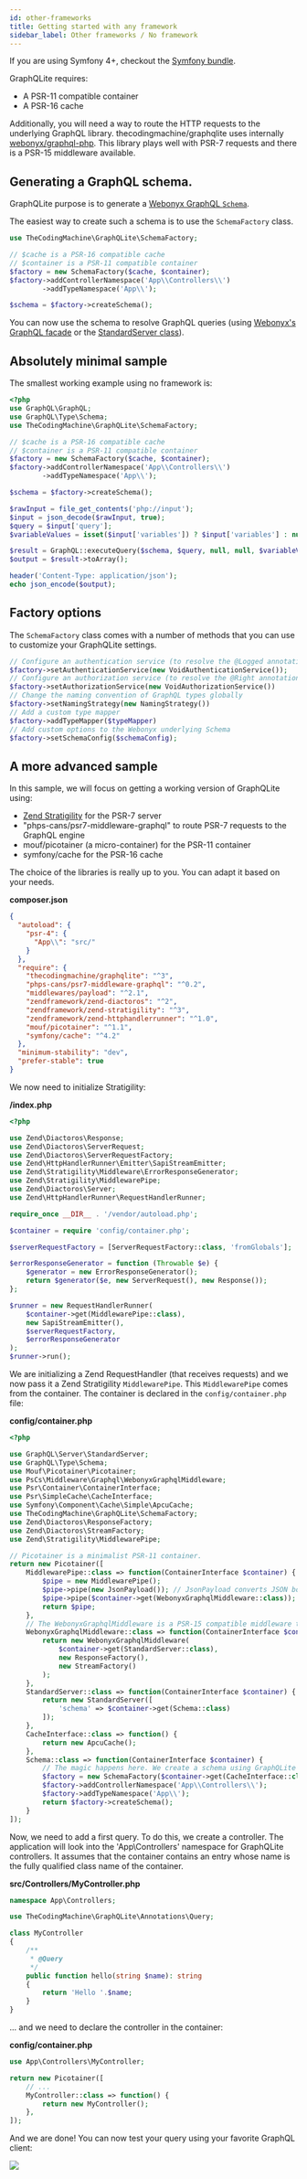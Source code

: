 ```yaml
---
id: other-frameworks
title: Getting started with any framework
sidebar_label: Other frameworks / No framework
---
```


If you are using Symfony 4+, checkout the [Symfony bundle](symfony-bundle.md).

GraphQLite requires:

- A PSR-11 compatible container
- A PSR-16 cache

Additionally, you will need a way to route the HTTP requests to the underlying GraphQL library.
thecodingmachine/graphqlite uses internally [webonyx/graphql-php](http://webonyx.github.io/graphql-php/).
This library plays well with PSR-7 requests and there is a PSR-15 middleware available.

## Generating a GraphQL schema.

GraphQLite purpose is to generate a [Webonyx GraphQL `Schema`](https://webonyx.github.io/graphql-php/type-system/schema/).

The easiest way to create such a schema is to use the `SchemaFactory` class.

```php
use TheCodingMachine\GraphQLite\SchemaFactory;

// $cache is a PSR-16 compatible cache
// $container is a PSR-11 compatible container
$factory = new SchemaFactory($cache, $container);
$factory->addControllerNamespace('App\\Controllers\\')
        ->addTypeNamespace('App\\');

$schema = $factory->createSchema();
```

You can now use the schema to resolve GraphQL queries (using [Webonyx's GraphQL facade](https://webonyx.github.io/graphql-php/getting-started/#hello-world) 
or the [StandardServer class](https://webonyx.github.io/graphql-php/executing-queries/#using-server)).

## Absolutely minimal sample

The smallest working example using no framework is:

```php
<?php
use GraphQL\GraphQL;
use GraphQL\Type\Schema;
use TheCodingMachine\GraphQLite\SchemaFactory;

// $cache is a PSR-16 compatible cache
// $container is a PSR-11 compatible container
$factory = new SchemaFactory($cache, $container);
$factory->addControllerNamespace('App\\Controllers\\')
        ->addTypeNamespace('App\\');

$schema = $factory->createSchema();

$rawInput = file_get_contents('php://input');
$input = json_decode($rawInput, true);
$query = $input['query'];
$variableValues = isset($input['variables']) ? $input['variables'] : null;

$result = GraphQL::executeQuery($schema, $query, null, null, $variableValues);
$output = $result->toArray();

header('Content-Type: application/json');
echo json_encode($output);
```

## Factory options

The `SchemaFactory` class comes with a number of methods that you can use to customize your GraphQLite settings.

```php
// Configure an authentication service (to resolve the @Logged annotations)
$factory->setAuthenticationService(new VoidAuthenticationService());
// Configure an authorization service (to resolve the @Right annotations)
$factory->setAuthorizationService(new VoidAuthorizationService())
// Change the naming convention of GraphQL types globally
$factory->setNamingStrategy(new NamingStrategy())
// Add a custom type mapper
$factory->addTypeMapper($typeMapper)
// Add custom options to the Webonyx underlying Schema
$factory->setSchemaConfig($schemaConfig);
```


## A more advanced sample

In this sample, we will focus on getting a working version of GraphQLite using:

- [Zend Stratigility](https://docs.zendframework.com/zend-stratigility/) for the PSR-7 server
- "phps-cans/psr7-middleware-graphql" to route PSR-7 requests to the GraphQL engine
- mouf/picotainer (a micro-container) for the PSR-11 container
- symfony/cache for the PSR-16 cache

The choice of the libraries is really up to you. You can adapt it based on your needs.

**composer.json**
```json
{
  "autoload": {
    "psr-4": {
      "App\\": "src/"
    }
  },
  "require": {
    "thecodingmachine/graphqlite": "^3",
    "phps-cans/psr7-middleware-graphql": "^0.2",
    "middlewares/payload": "^2.1",
    "zendframework/zend-diactoros": "^2",
    "zendframework/zend-stratigility": "^3",
    "zendframework/zend-httphandlerrunner": "^1.0",
    "mouf/picotainer": "^1.1",
    "symfony/cache": "^4.2"
  },
  "minimum-stability": "dev",
  "prefer-stable": true
}
```

We now need to initialize Stratigility:

**/index.php**
```php
<?php

use Zend\Diactoros\Response;
use Zend\Diactoros\ServerRequest;
use Zend\Diactoros\ServerRequestFactory;
use Zend\HttpHandlerRunner\Emitter\SapiStreamEmitter;
use Zend\Stratigility\Middleware\ErrorResponseGenerator;
use Zend\Stratigility\MiddlewarePipe;
use Zend\Diactoros\Server;
use Zend\HttpHandlerRunner\RequestHandlerRunner;

require_once __DIR__ . '/vendor/autoload.php';

$container = require 'config/container.php';

$serverRequestFactory = [ServerRequestFactory::class, 'fromGlobals'];

$errorResponseGenerator = function (Throwable $e) {
    $generator = new ErrorResponseGenerator();
    return $generator($e, new ServerRequest(), new Response());
};

$runner = new RequestHandlerRunner(
    $container->get(MiddlewarePipe::class),
    new SapiStreamEmitter(),
    $serverRequestFactory,
    $errorResponseGenerator
);
$runner->run();
```

We are initializing a Zend RequestHandler (that receives requests) and we now pass it a Zend Stratigility `MiddlewarePipe`.
This `MiddlewarePipe` comes from the container. The container is declared in the `config/container.php` file:

**config/container.php**
```php
<?php

use GraphQL\Server\StandardServer;
use GraphQL\Type\Schema;
use Mouf\Picotainer\Picotainer;
use PsCs\Middleware\Graphql\WebonyxGraphqlMiddleware;
use Psr\Container\ContainerInterface;
use Psr\SimpleCache\CacheInterface;
use Symfony\Component\Cache\Simple\ApcuCache;
use TheCodingMachine\GraphQLite\SchemaFactory;
use Zend\Diactoros\ResponseFactory;
use Zend\Diactoros\StreamFactory;
use Zend\Stratigility\MiddlewarePipe;

// Picotainer is a minimalist PSR-11 container.
return new Picotainer([
    MiddlewarePipe::class => function(ContainerInterface $container) {
        $pipe = new MiddlewarePipe();
        $pipe->pipe(new JsonPayload()); // JsonPayload converts JSON body into a parser PHP array
        $pipe->pipe($container->get(WebonyxGraphqlMiddleware::class));
        return $pipe;
    },
    // The WebonyxGraphqlMiddleware is a PSR-15 compatible middleware that exposes Webonyx schemas 
    WebonyxGraphqlMiddleware::class => function(ContainerInterface $container) {
        return new WebonyxGraphqlMiddleware(
            $container->get(StandardServer::class),
            new ResponseFactory(),
            new StreamFactory()
        );
    },
    StandardServer::class => function(ContainerInterface $container) {
        return new StandardServer([
            'schema' => $container->get(Schema::class)
        ]);
    },
    CacheInterface::class => function() {
        return new ApcuCache();
    },
    Schema::class => function(ContainerInterface $container) {
        // The magic happens here. We create a schema using GraphQLite SchemaFactory
        $factory = new SchemaFactory($container->get(CacheInterface::class), $container);
        $factory->addControllerNamespace('App\\Controllers\\');
        $factory->addTypeNamespace('App\\');
        return $factory->createSchema();
    }
]);
```

Now, we need to add a first query. To do this, we create a controller.
The application will look into the 'App\\Controllers' namespace for GraphQLite controllers. It assumes that the 
container contains an entry whose name is the fully qualified class name of the container.


**src/Controllers/MyController.php**
```php
namespace App\Controllers;

use TheCodingMachine\GraphQLite\Annotations\Query;

class MyController
{
    /**
     * @Query
     */
    public function hello(string $name): string
    {
        return 'Hello '.$name;
    }
}
```

... and we need to declare the controller in the container:

**config/container.php**
```php
use App\Controllers\MyController;

return new Picotainer([
    // ...
    MyController::class => function() {
        return new MyController();
    },
]);
```

And we are done!
You can now test your query using your favorite GraphQL client:

![](../img/query1.png)